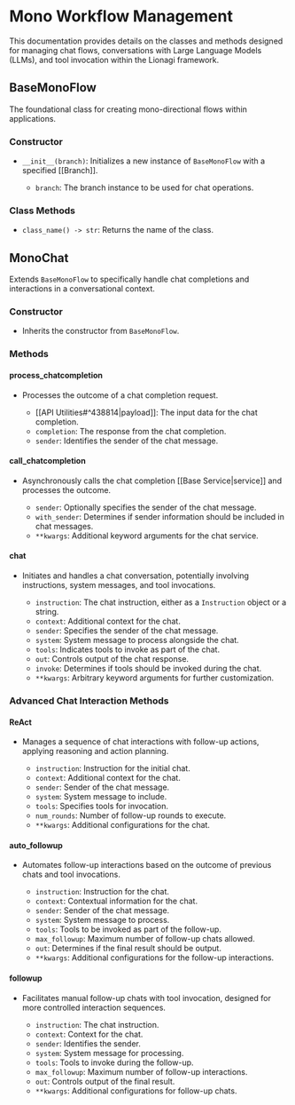 
# Mono Workflow Management

This documentation provides details on the classes and methods designed for managing chat flows, conversations with Large Language Models (LLMs), and tool invocation within the Lionagi framework.

## BaseMonoFlow

The foundational class for creating mono-directional flows within applications.

### Constructor

- `__init__(branch)`: Initializes a new instance of `BaseMonoFlow` with a specified [[Branch]].

  - `branch`: The branch instance to be used for chat operations.

### Class Methods

- `class_name() -> str`: Returns the name of the class.

## MonoChat

Extends `BaseMonoFlow` to specifically handle chat completions and interactions in a conversational context.

### Constructor

- Inherits the constructor from `BaseMonoFlow`.

### Methods

#### process_chatcompletion

- Processes the outcome of a chat completion request.

  - [[API Utilities#^438814|payload]]: The input data for the chat completion.
  - `completion`: The response from the chat completion.
  - `sender`: Identifies the sender of the chat message.

#### call_chatcompletion

- Asynchronously calls the chat completion [[Base Service|service]] and processes the outcome.

  - `sender`: Optionally specifies the sender of the chat message.
  - `with_sender`: Determines if sender information should be included in chat messages.
  - `**kwargs`: Additional keyword arguments for the chat service.

#### chat

- Initiates and handles a chat conversation, potentially involving instructions, system messages, and tool invocations.

  - `instruction`: The chat instruction, either as a `Instruction` object or a string.
  - `context`: Additional context for the chat.
  - `sender`: Specifies the sender of the chat message.
  - `system`: System message to process alongside the chat.
  - `tools`: Indicates tools to invoke as part of the chat.
  - `out`: Controls output of the chat response.
  - `invoke`: Determines if tools should be invoked during the chat.
  - `**kwargs`: Arbitrary keyword arguments for further customization.

### Advanced Chat Interaction Methods

#### ReAct

- Manages a sequence of chat interactions with follow-up actions, applying reasoning and action planning.

  - `instruction`: Instruction for the initial chat.
  - `context`: Additional context for the chat.
  - `sender`: Sender of the chat message.
  - `system`: System message to include.
  - `tools`: Specifies tools for invocation.
  - `num_rounds`: Number of follow-up rounds to execute.
  - `**kwargs`: Additional configurations for the chat.

#### auto_followup

- Automates follow-up interactions based on the outcome of previous chats and tool invocations.

  - `instruction`: Instruction for the chat.
  - `context`: Contextual information for the chat.
  - `sender`: Sender of the chat message.
  - `system`: System message to process.
  - `tools`: Tools to be invoked as part of the follow-up.
  - `max_followup`: Maximum number of follow-up chats allowed.
  - `out`: Determines if the final result should be output.
  - `**kwargs`: Additional configurations for the follow-up interactions.

#### followup

- Facilitates manual follow-up chats with tool invocation, designed for more controlled interaction sequences.

  - `instruction`: The chat instruction.
  - `context`: Context for the chat.
  - `sender`: Identifies the sender.
  - `system`: System message for processing.
  - `tools`: Tools to invoke during the follow-up.
  - `max_followup`: Maximum number of follow-up interactions.
  - `out`: Controls output of the final result.
  - `**kwargs`: Additional configurations for follow-up chats.

